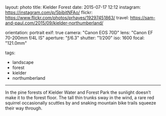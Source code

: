 layout: photo
title: Kielder Forest
date: 2015-07-17 12:12
instagram: https://instagram.com/p/5bibitNFAo/
flickr: https://www.flickr.com/photos/prhayes/19297451863/
travel: https://sam-and-paul.com/2015/09/kielder-northumberland/

orientation: portrait
exif: true
camera: "Canon EOS 70D"
lens: "Canon EF 70-200mm f/4L IS"
aperture: "ƒ/6.3"
shutter: "1/200"
iso: 1600
focal: "121.0mm"

tags:
  - landscape
  - forest
  - kielder
  - northumberland
---

In the pine forests of Kielder Water and Forest Park the sunlight doesn’t make it to the forest floor. The tall thin trunks sway in the wind, a rare red squirrel occasionally scuttles by and snaking mountain bike trails squeeze their way through.
